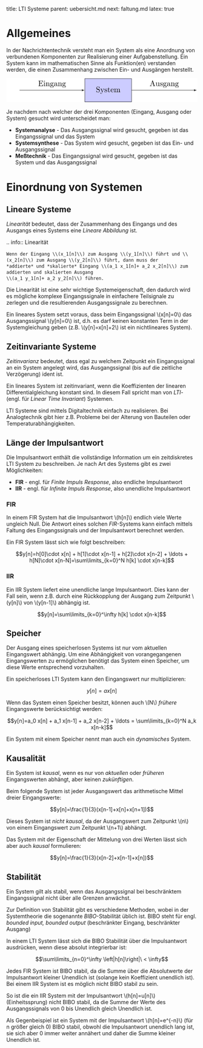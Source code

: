 title: LTI Systeme
parent: uebersicht.md
next: faltung.md
latex: true

# Allgemeines

In der Nachrichtentechnik versteht man ein System als eine Anordnung von verbundenen Komponenten zur Realisierung einer
Aufgabenstellung. Ein System kann im mathematischen Sinne als Funktion(en) verstanden werden, die einen Zusammenhang
zwischen Ein- und Ausgängen herstellt.

![Systeme](system.svg)

Je nachdem nach welcher der drei Komponenten (Eingang, Ausgang oder System) gesucht wird unterscheidet man:

* **Systemanalyse** - Das Ausgangssignal wird gesucht, gegeben ist das Eingangssignal und das System
* **Systemsynthese** - Das System wird gesucht, gegeben ist das Ein- und Ausgangssignal
* **Meßtechnik** - Das Eingangssignal wird gesucht, gegeben ist das System und das Ausgangssignal

# Einordnung von Systemen
## Lineare Systeme
*Linearität* bedeutet, dass der Zusammenhang des Eingangs und des Ausgangs eines Systems eine *Lineare Abbildung* ist.

.. info:: Linearität

    Wenn der Eingang \\(x_1[n]\\) zum Ausgang \\(y_1[n]\\) führt und \\(x_2[n]\\) zum Ausgang \\(y_2[n]\\) führt, dann muss der
    *addierte* und *skalierte* Eingang \\(a_1 x_1[n]+ a_2 x_2[n]\\) zum addierten und skalierten Ausgang
    \\(a_1 y_1[n]+ a_2 y_2[n]\\) führen.

Die Linearität ist eine sehr wichtige Systemeigenschaft, den dadurch wird es mögliche komplexe Eingangssignale in
einfachere Teilsignale zu zerlegen und die resultierenden Ausgangssignale zu berechnen.

Ein lineares System setzt voraus, dass beim Eingangssignal \\(x[n]=0\\) das Ausgangssignal \\(y[n]=0\\) ist, d.h. es darf
keinen konstanten Term in der Systemgleichung geben (z.B. \\(y[n]=x[n]+2\\) ist ein nichtlineares System).

## Zeitinvariante Systeme
*Zeitinvarianz* bedeutet, dass egal zu welchem Zeitpunkt ein Eingangssignal an ein System angelegt wird, das
Ausgangssignal (bis auf die zeitliche Verzögerung) ident ist.

Ein lineares System ist zeitinvariant, wenn die Koeffizienten der linearen Differentialgleichung konstant sind. In diesem
Fall spricht man von *LTI*- (engl. für *Linear Time Invariant*) Systemen.

LTI Systeme sind mittels Digitaltechnik einfach zu realisieren. Bei Analogtechnik gibt hier z.B. Probleme bei der
Alterung von Bauteilen oder Temperaturabhängigkeiten.

## Länge der Impulsantwort
Die Impulsantwort enthält die vollständige Information um ein zeitdiskretes LTI System zu beschreiben. Je nach Art
des Systems gibt es zwei Möglichkeiten:

* **FIR** - engl. für *Finite Impuls Response*, also endliche Impulsantwort
* **IIR** - engl. für *Infinite Impuls Response*, also unendliche Impulsantwort

### FIR
In einem FIR System hat die Impulsantwort \\(h[n]\\) endlich viele Werte ungleich Null. Die Antwort
eines solchen *FIR*-Systems kann einfach mittels Faltung des Eingangssignals und der Impulsantwort berechnet werden.

Ein FIR System lässt sich wie folgt beschreiben:

$$y[n]=h[0]\cdot x[n] + h[1]\cdot x[n-1] + h[2]\cdot x[n-2] + \ldots + h[N]\cdot x[n-N]=\sum\limits_{k=0}^N h[k] \cdot x[n-k]$$

### IIR
Ein IIR System liefert eine unendliche lange Impulsantwort. Dies kann der Fall sein, wenn z.B. durch eine Rückkopplung
der Ausgang zum Zeitpunkt \\(y[n]\\) von \\(y[n-1]\\) abhängig ist.

$$y[n]=\sum\limits_{k=0}^\infty h[k] \cdot x[n-k]$$

## Speicher
Der Ausgang eines speicherlosen Systems ist nur vom aktuellen Eingangswert abhängig. Um eine Abhängigkeit von
vorangegangenen Eingangswerten zu ermöglichen benötigt das System einen Speicher, um diese Werte entsprechend
vorzuhalten.

Ein speicherloses LTI System kann den Eingangswert nur multiplizieren:

$$y[n]=a x[n]$$

Wenn das System einen Speicher besitzt, können auch \\(N\\) *frühere* Eingangswerte berücksichtigt werden:

$$y[n]=a_0 x[n] + a_1 x[n-1] + a_2 x[n-2] + \ldots = \sum\limits_{k=0}^N a_k x[n-k]$$

Ein System mit einem Speicher nennt man auch ein *dynamisches* System.

## Kausalität
Ein System ist *kausal*, wenn es nur von *aktuellen* oder *früheren* Eingangswerten abhängt, aber keinen *zukünftigen*.

Beim folgende System ist jeder Ausgangswert das arithmetische Mittel dreier Eingangswerte:

$$y[n]=\frac{1}{3}(x[n-1]+x[n]+x[n+1])$$

Dieses System ist *nicht kausal*, da der Ausgangswert zum Zeitpunkt \\(n\\) von einem Eingangswert zum Zeitpunkt \\(n+1\\)
abhängt.

Das System mit der Eigenschaft der Mittelung von drei Werten lässt sich aber auch *kausal* formulieren:

$$y[n]=\frac{1}{3}(x[n-2]+x[n-1]+x[n])$$

## Stabilität
Ein System gilt als stabil, wenn das Ausgangssignal bei beschränktem Eingangssignal nicht über alle Grenzen anwächst.

Zur Definition von Stabilität gibt es verschiedene Methoden, wobei in der Systemtheorie die sogenannte *BIBO*-Stabilität
üblich ist. BIBO steht für engl. *bounded input, bounded output* (beschränkter Eingang, beschränkter Ausgang)

In einem LTI System lässt sich die BIBO Stabilität über die Impulsantwort ausdrücken, wenn diese absolut integrierbar
ist:

$$\sum\limits_{n=0}^\infty \left|h[n]\right|\ < \infty$$

Jedes FIR System ist BIBO stabil, da die Summe über die Absolutwerte der Impulsantwort kleiner Unendlich ist (solange
kein Koeffizient unendlich ist). Bei einem IIR System ist es möglich nicht BIBO stabil zu sein.

So ist die ein IIR System mit der Impulsantwort \\(h[n]=u[n]\\) (Einheitssprung) nicht BIBO stabil, da die Summe der Werte des
Ausgangssignals von 0 bis Unendlich gleich Unendlich ist.

Als Gegenbeispiel ist ein System mit der Impulsantwort \\(h[n]=e^{-n}\\) (für n größer gleich 0) BIBO stabil, obwohl
die Impulsantwort unendlich lang ist, sie sich aber 0 immer weiter annähert und daher die Summe kleiner Unendlich ist.
